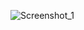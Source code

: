 ![Screenshot_1](https://github.com/leonunes17/Rel-gio-Digital-Din-mico/assets/96439824/e92f964c-a4a2-43f0-8d5c-7c3805948bb6)
